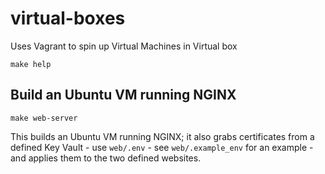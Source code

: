 # virtual-boxes
Uses Vagrant to spin up Virtual Machines in Virtual box

```shell
make help
```

## Build an Ubuntu VM running NGINX

```shell
make web-server
```

This builds an Ubuntu VM running NGINX; it also grabs certificates from a defined Key Vault - use `web/.env` - see `web/.example_env` for an example - and applies them to the two defined websites.
